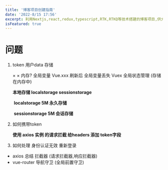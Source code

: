 ```yaml
---
title: '博客项目创建指南'
date: '2022-8/15 17:56'
excerpt: 利用Nextjs,react,redux,typescript,RTK,RTKQ等技术搭建的博客项目,供大家参考指正
isFeatured: true
---
```


# 问题

1. token 用户data 存储

   × × 内存?  全局变量  Vue.xxx  刷新后 全局变量丢失 Vuex 全局状态管理 (存储在内存中)

   **本地存储 localstorage  sessionstorage**

   ​		**localstorage  5M 永久存储**

   ​		**sessionstorage 5M 会话存储**	 

2. 如何携带token

   **使用 axios 实例 的请求拦截 给headers 添加 token字段**

3. 如何处理 身份认证无效 重新登录



- axios 总结    拦截器    (请求拦截器,响应拦截器)
- vue-router   导航守卫 (全局前置守卫)